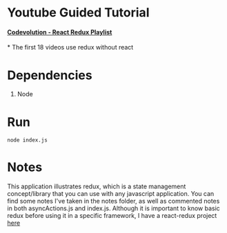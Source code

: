 # Youtube Guided Tutorial
#### [Codevolution - React Redux Playlist](<https://www.youtube.com/playlist?list=PLC3y8-rFHvwheJHvseC3I0HuYI2f46oAK>)
\* The first 18 videos use redux without react

# Dependencies
1. Node

# Run
```
node index.js
```  

# Notes

This application illustrates redux, which is a state management concept/library that you can use with any javascript application. You can find some notes I've taken in the notes folder, as well as commented notes in both asyncActions.js and index.js. Although it is important to know basic redux before using it in a specific framework, I have a react-redux project [here](<url>)
